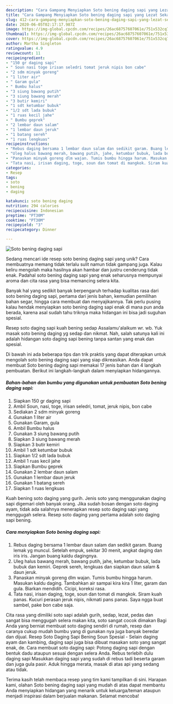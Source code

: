 ```yaml
---
description: "Cara Gampang Menyiapkan Soto bening daging sapi yang Lezat Sekali"
title: "Cara Gampang Menyiapkan Soto bening daging sapi yang Lezat Sekali"
slug: 412-cara-gampang-menyiapkan-soto-bening-daging-sapi-yang-lezat-sekali
date: 2020-06-05T02:17:17.987Z
image: https://img-global.cpcdn.com/recipes/26ac68757607061e/751x532cq70/soto-bening-daging-sapi-foto-resep-utama.jpg
thumbnail: https://img-global.cpcdn.com/recipes/26ac68757607061e/751x532cq70/soto-bening-daging-sapi-foto-resep-utama.jpg
cover: https://img-global.cpcdn.com/recipes/26ac68757607061e/751x532cq70/soto-bening-daging-sapi-foto-resep-utama.jpg
author: Martha Singleton
ratingvalue: 4.9
reviewcount: 11
recipeingredient:
- "150 gr daging sapi"
- " Soun nasi toge irisan seledri tomat jeruk nipis bon cabe"
- "2 sdm minyak goreng"
- "1 liter air"
- " Garam gula"
- " Bumbu halus"
- "3 siung bawang putih"
- "3 siung bawang merah"
- "3 butir kemiri"
- "1 sdt ketumbar bubuk"
- "1/2 sdt lada bubuk"
- "1 ruas kecil jahe"
- " Bumbu geprek"
- "2 lembar daun salam"
- "1 lembar daun jeruk"
- "1 batang sereh"
- "1 ruas lengkuas"
recipeinstructions:
- "Rebus daging bersama 1 lembar daun salam dan sedikit garam. Buang lemak yg muncul. Setelah empuk, sekitar 30 menit, angkat daging dan iris iris. Jangan buang kaldu dagingnya."
- "Uleg halus bawang merah, bawang putih, jahe, ketumbar bubuk, lada bubuk dan kemiri. Geprek sereh, lengkuas dan siapkan daun salam &amp; daun jeruk."
- "Panaskan minyak goreng dlm wajan. Tumis bumbu hingga harum. Masukan kaldu daging. Tambahkan air sampai kira kira 1 liter, garam dan gula. Biarkan mendidih. Cicipi, koreksi rasa."
- "Tata nasi, irisan daging, toge, soun dan tomat di mangkok. Siram kuah panas. Kucuri perasan jeruk nipis, nikmati pans panas. Saya ngga buat sambel, pake bon cabe saja."
categories:
- Resep
tags:
- soto
- bening
- daging

katakunci: soto bening daging 
nutrition: 294 calories
recipecuisine: Indonesian
preptime: "PT30M"
cooktime: "PT30M"
recipeyield: "3"
recipecategory: Dinner

---
```



![Soto bening daging sapi](https://img-global.cpcdn.com/recipes/26ac68757607061e/751x532cq70/soto-bening-daging-sapi-foto-resep-utama.jpg)

Sedang mencari ide resep soto bening daging sapi yang unik? Cara membuatnya memang tidak terlalu sulit namun tidak gampang juga. Kalau keliru mengolah maka hasilnya akan hambar dan justru cenderung tidak enak. Padahal soto bening daging sapi yang enak seharusnya mempunyai aroma dan cita rasa yang bisa memancing selera kita.

Banyak hal yang sedikit banyak berpengaruh terhadap kualitas rasa dari soto bening daging sapi, pertama dari jenis bahan, kemudian pemilihan bahan segar, hingga cara membuat dan menyajikannya. Tak perlu pusing kalau hendak menyiapkan soto bening daging sapi enak di mana pun anda berada, karena asal sudah tahu triknya maka hidangan ini bisa jadi suguhan spesial.

Resep soto daging sapi kuah bening sedap Assalamu&#39;alaikum wr. wb. Yuk masak soto bening daging yg sedap dan nikmat. Nah, salah satunya kali ini adalah hidangan soto daging sapi bening tanpa santan yang enak dan spesial.


Di bawah ini ada beberapa tips dan trik praktis yang dapat diterapkan untuk mengolah soto bening daging sapi yang siap dikreasikan. Anda dapat membuat Soto bening daging sapi memakai 17 jenis bahan dan 4 langkah pembuatan. Berikut ini langkah-langkah dalam menyiapkan hidangannya.

<!--inarticleads1-->

##### Bahan-bahan dan bumbu yang digunakan untuk pembuatan Soto bening daging sapi:

1. Siapkan 150 gr daging sapi
1. Ambil  Soun, nasi, toge, irisan seledri, tomat, jeruk nipis, bon cabe
1. Sediakan 2 sdm minyak goreng
1. Gunakan 1 liter air
1. Gunakan  Garam, gula
1. Ambil  Bumbu halus
1. Gunakan 3 siung bawang putih
1. Siapkan 3 siung bawang merah
1. Siapkan 3 butir kemiri
1. Ambil 1 sdt ketumbar bubuk
1. Siapkan 1/2 sdt lada bubuk
1. Ambil 1 ruas kecil jahe
1. Siapkan  Bumbu geprek
1. Gunakan 2 lembar daun salam
1. Gunakan 1 lembar daun jeruk
1. Gunakan 1 batang sereh
1. Siapkan 1 ruas lengkuas


Kuah bening soto daging yang gurih. Jenis soto yang menggunakan daging sapi digemari oleh banyak orang. Jika sudah bosan dengan soto daging ayam, tidak ada salahnya menerapkan resep soto daging sapi yang menggugah selera. Resep soto daging yang pertama adalah soto daging sapi bening. 

<!--inarticleads2-->

##### Cara menyiapkan Soto bening daging sapi:

1. Rebus daging bersama 1 lembar daun salam dan sedikit garam. Buang lemak yg muncul. Setelah empuk, sekitar 30 menit, angkat daging dan iris iris. Jangan buang kaldu dagingnya.
1. Uleg halus bawang merah, bawang putih, jahe, ketumbar bubuk, lada bubuk dan kemiri. Geprek sereh, lengkuas dan siapkan daun salam &amp; daun jeruk.
1. Panaskan minyak goreng dlm wajan. Tumis bumbu hingga harum. Masukan kaldu daging. Tambahkan air sampai kira kira 1 liter, garam dan gula. Biarkan mendidih. Cicipi, koreksi rasa.
1. Tata nasi, irisan daging, toge, soun dan tomat di mangkok. Siram kuah panas. Kucuri perasan jeruk nipis, nikmati pans panas. Saya ngga buat sambel, pake bon cabe saja.


Cita rasa yang dimiliki soto sapi adalah gurih, sedap, lezat, pedas dan sangat bisa menggugah selera makan kita, soto sangat cocok dimakan Bagi Anda yang berniat membuat soto daging sendiri di rumah, resep dan caranya cukup mudah bumbu yang di gunakan nya juga banyak beredar dan dijual. Resep Soto Daging Sapi Bening Soun Spesial - Selain daging ayam dan kambing, daging sapi juga bisa dibuat masakan soto yang sangat enak, de. Cara membuat soto daging sapi: Potong daging sapi dengan bentuk dadu ataupun sesuai dengan selera Anda. Rebus terlebih dulu daging sapi Masukkan daging sapi yang sudah di rebus tadi beserta garam dan juga gula pasir. Aduk hingga merata, masak di atas api yang sedang atau tidak. 

Terima kasih telah membaca resep yang tim kami tampilkan di sini. Harapan kami, olahan Soto bening daging sapi yang mudah di atas dapat membantu Anda menyiapkan hidangan yang menarik untuk keluarga/teman ataupun menjadi inspirasi dalam berjualan makanan. Selamat mencoba!
